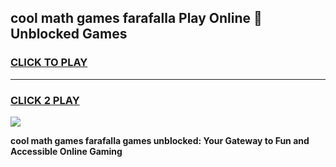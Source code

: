 
## cool math games farafalla Play Online 👋 Unblocked Games
<h3>
<a href="https://news.freeplayer.one?title=cool_math_games_farafalla&ref=17CMG">CLICK TO PLAY</a></h3>
<hr>

<h3>
<a href="https://news.freeplayer.one?title=cool_math_games_farafalla&ref=17CMG">CLICK 2 PLAY</a>
  
</h3>

<a href="https://news.freeplayer.one?title=cool_math_games_farafalla&ref=17CMG/"><img src="https://clearcache.store/games.png"></a>


**cool math games farafalla games unblocked: Your Gateway to Fun and Accessible Online Gaming**
